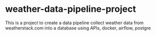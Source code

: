 # weather-data-pipeline-project
This is a project to create a data pipeline collect weather data from weatherstack.com into a database using APIs, docker, airflow, postgre
